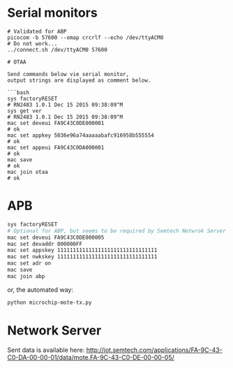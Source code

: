 # Serial monitors

```shell
# Validated for ABP
picocom -b 57600 --omap crcrlf --echo /dev/ttyACM0
# Do not work... 
../connect.sh /dev/ttyACM0 57600

# OTAA

Send commands below vie serial monitor, 
output strings are displayed as comment below.

```bash
sys factoryRESET
# RN2483 1.0.1 Dec 15 2015 09:38:09^M
sys get ver
# RN2483 1.0.1 Dec 15 2015 09:38:09^M
mac set deveui FA9C43C0DE000001
# ok
mac set appkey 5036e96a74aaaaabafc916958b555554
# ok
mac set appeui FA9C43C0DA000001
# ok
mac save
# ok
mac join otaa
# ok
```

# APB

```bash
sys factoryRESET
# Optional for ABP, but seems to be required by Semtech Netwrok Server
mac set deveui FA9C43C0DE000005
mac set devaddr 000000FF
mac set appskey 11111111111111111111111111111111
mac set nwkskey 11111111111111111111111111111111
mac set adr on
mac save
mac join abp
```

or, the automated way:

```bash
python microchip-mote-tx.py
```

# Network Server

Sent data is available here:
http://iot.semtech.com/applications/FA-9C-43-C0-DA-00-00-01/data/mote.FA-9C-43-C0-DE-00-00-05/
